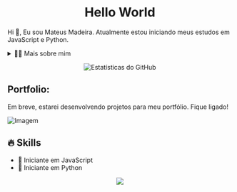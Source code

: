 <!-- Título -->
<div id="user-content-toc">
  <h1 style="text-align: center;">Hello World</h1>
</div>

<!-- Apresentação -->
<p>Hi 👋, Eu sou Mateus Madeira. Atualmente estou iniciando meus estudos em JavaScript e Python.</p>

<!-- Dropdown -->
<details>
  <summary>👨‍💻 Mais sobre mim</summary>
  - 💬 Tenho 22 anos e uma paixão crescente por tecnologia e programação.
  - ⚡ Gosto de ler, assistir filmes e séries, e praticar atividades físicas. Estou buscando retomar essas atividades em breve.
</details>

<!-- Estatísticas do GitHub -->
<p align="center">
  <img src="https://github-readme-stats.vercel.app/api?username=devsilveira&show_icons=true&theme=dark" alt="Estatísticas do GitHub">
</p>

<!-- Portfolio -->
<h2>Portfolio:</h2>
<p>Em breve, estarei desenvolvendo projetos para meu portfólio. Fique ligado!</p>

<!-- GIF -->
<p align="left">
  <img align="center" src="https://media.giphy.com/media/NnMH7LDpZTPZS/giphy.gif?cid=790b76119u7sa91gjrckcj4bmpl2jrwoyr2e1q888qocqehw&ep=v1_gifs_search&rid=giphy.gif&ct=g" alt="Imagem">
</p>

## 🔥 Skills
<ul>
  <li>🔹 Iniciante em JavaScript</li>
  <li>🔹 Iniciante em Python</li>
</ul>
 <!-- Linguagens maiss utilizadas -->
 <p align="center">
 <img src= "https://github-readme-stats.vercel.app/api/top-langs/?username=devsilveira&layout=compact&theme=react">
</p>




 

